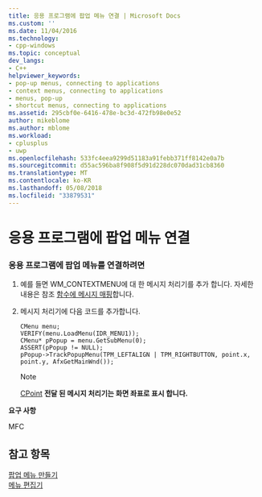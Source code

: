 ```yaml
---
title: 응용 프로그램에 팝업 메뉴 연결 | Microsoft Docs
ms.custom: ''
ms.date: 11/04/2016
ms.technology:
- cpp-windows
ms.topic: conceptual
dev_langs:
- C++
helpviewer_keywords:
- pop-up menus, connecting to applications
- context menus, connecting to applications
- menus, pop-up
- shortcut menus, connecting to applications
ms.assetid: 295cbf0e-6416-478e-bc3d-472fb98e0e52
author: mikeblome
ms.author: mblome
ms.workload:
- cplusplus
- uwp
ms.openlocfilehash: 533fc4eea9299d51183a91febb371ff8142e0a7b
ms.sourcegitcommit: d55ac596ba8f908f5d91d228dc070dad31cb8360
ms.translationtype: MT
ms.contentlocale: ko-KR
ms.lasthandoff: 05/08/2018
ms.locfileid: "33879531"
---
```

# <a name="connecting-a-pop-up-menu-to-your-application"></a>응용 프로그램에 팝업 메뉴 연결
### <a name="to-connect-a-pop-up-menu-to-your-application"></a>응용 프로그램에 팝업 메뉴를 연결하려면  
  
1.  예를 들면 WM_CONTEXTMENU에 대 한 메시지 처리기를 추가 합니다. 자세한 내용은 참조 [함수에 메시지 매핑](../mfc/reference/mapping-messages-to-functions.md)합니다.  
  
2.  메시지 처리기에 다음 코드를 추가합니다.  
  
    ```  
    CMenu menu;  
    VERIFY(menu.LoadMenu(IDR_MENU1));  
    CMenu* pPopup = menu.GetSubMenu(0);  
    ASSERT(pPopup != NULL);  
    pPopup->TrackPopupMenu(TPM_LEFTALIGN | TPM_RIGHTBUTTON, point.x, point.y, AfxGetMainWnd());  
    ```  
  
    > [!NOTE]
    >  [CPoint](../atl-mfc-shared/reference/cpoint-class.md) **전달 된 메시지 처리기는 화면 좌표로 표시 합니다.**  
  

  
 **요구 사항**  
  
 MFC  
  
## <a name="see-also"></a>참고 항목  
 [팝업 메뉴 만들기](../windows/creating-pop-up-menus.md)   
 [메뉴 편집기](../windows/menu-editor.md)   
